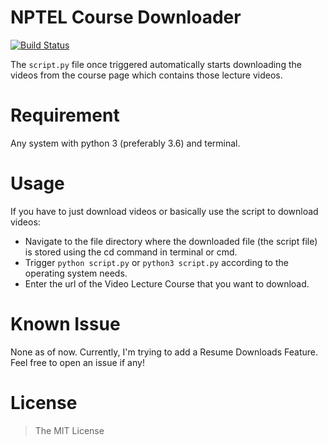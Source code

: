 # NPTEL Course Downloader
[![Build Status](https://travis-ci.org/dewanshrawat15/nptel-downloader.svg?branch=CI-tests)](https://travis-ci.org/dewanshrawat15/nptel-downloader)

The ```script.py``` file once triggered automatically starts downloading the videos from the course page which contains those lecture videos.

# Requirement
Any system with python 3 (preferably 3.6) and terminal.

# Usage
If you have to just download videos or basically use the script to download videos:
- Navigate to the file directory where the downloaded file (the script file) is stored using the cd command in terminal or cmd.
- Trigger ```python script.py``` or ```python3 script.py``` according to the operating system needs.
- Enter the url of the Video Lecture Course that you want to download.

# Known Issue
None as of now. Currently, I'm trying to add a Resume Downloads Feature. Feel free to open an issue if any!

# License
> The MIT License
